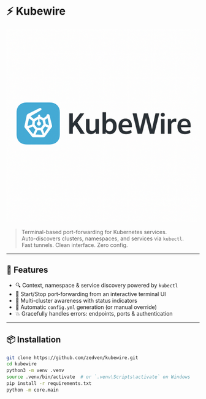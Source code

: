 # ⚡ Kubewire

![Kubewire Logo](logo.png)

> Terminal-based port-forwarding for Kubernetes services.  
> Auto-discovers clusters, namespaces, and services via `kubectl`.  
> Fast tunnels. Clean interface. Zero config.

---

## 🚀 Features

- 🔍 Context, namespace & service discovery powered by `kubectl`
- 🚪 Start/Stop port-forwarding from an interactive terminal UI
- 🎯 Multi-cluster awareness with status indicators
- 💾 Automatic `config.yml` generation (or manual override)
- 💥 Gracefully handles errors: endpoints, ports & authentication

---

## 📦 Installation

```bash
git clone https://github.com/zedven/kubewire.git
cd kubewire
python3 -m venv .venv
source .venv/bin/activate  # or `.venv\Scripts\activate` on Windows
pip install -r requirements.txt
python -m core.main
